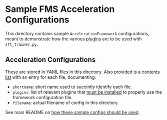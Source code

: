 # Sample FMS Acceleration Configurations

This directory contains sample `AccelerationFramework` configurations, meant to demonstrate how the various [plugins](../README.md#plugins) are to be used with `sft_trainer.py`.

## Acceleration Configurations

These are stored in YAML files in this directory. Also provided is 
a [contents list](./CONTENTS.yaml) with an entry for each file, documenting:
- `shortname`: short name used to succintly identify each file.
- `plugins`: list of relevant plugins that [must be installed](../README.md#usage-with-fms-hf-tuning) to properly use the framework configuration file.
- `filename`: actual filename of config in this directory.

See main README on [how these sample configs should be used](../README.md#usage-with-fms-hf-tuning).
